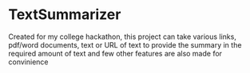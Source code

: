 # TextSummarizer
Created for my college hackathon, this project can take various links, pdf/word documents, text or URL of text to provide the summary in the required amount of text and few other features are also made for convinience
